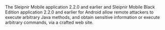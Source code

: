 The Sleipnir Mobile application 2.2.0 and earlier and Sleipnir Mobile Black Edition application 2.2.0 and earlier for Android allow remote attackers to execute arbitrary Java methods, and obtain sensitive information or execute arbitrary commands, via a crafted web site.